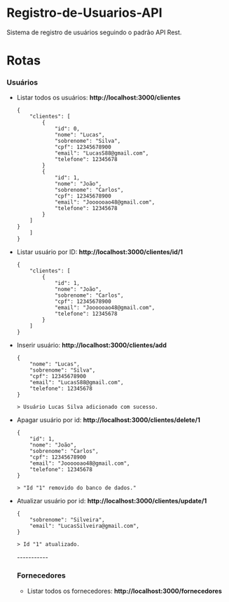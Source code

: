 # Registro-de-Usuarios-API
Sistema de registro de usuários seguindo o padrão API Rest.

# Rotas
<h3>Usuários</h3>
<ul>
<li><p>Listar todos os usuários: <b>http://localhost:3000/clientes</b></p>

```
{
    "clientes": [
        {
            "id": 0,
            "nome": "Lucas",
            "sobrenome": "Silva",
            "cpf": 12345678900
            "email": "LucasS88@gmail.com",
            "telefone": 12345678
        }
        {
            "id": 1,
            "nome": "João",
            "sobrenome": "Carlos",
            "cpf": 12345678900
            "email": "Joooooao48@gmail.com",
            "telefone": 12345678
        }
    ]
}
    ]
}
```

</li>

<li><p>Listar usuário por ID: <b>http://localhost:3000/clientes/id/1</b></p>

```
{
    "clientes": [
        {
            "id": 1,
            "nome": "João",
            "sobrenome": "Carlos",
            "cpf": 12345678900
            "email": "Joooooao48@gmail.com",
            "telefone": 12345678
        }
    ]
}
```

</li>

<li>
<p>Inserir usuário: <b>http://localhost:3000/clientes/add</b></p>

```
{
    "nome": "Lucas",
    "sobrenome": "Silva",
    "cpf": 12345678900
    "email": "LucasS88@gmail.com",
    "telefone": 12345678
}

> Usuário Lucas Silva adicionado com sucesso.
```
</li>

<li>
<p>Apagar usuário por id: <b>http://localhost:3000/clientes/delete/1</b></p>

```
{
    "id": 1,
    "nome": "João",
    "sobrenome": "Carlos",
    "cpf": 12345678900
    "email": "Joooooao48@gmail.com",
    "telefone": 12345678
}

> "Id "1" removido do banco de dados."
```
</li>

<li>
<p>Atualizar usuário por id: <b>http://localhost:3000/clientes/update/1</b></p>

```
{
    "sobrenome": "Silveira",
    "email": "LucasSilveira@gmail.com",
}

> Id "1" atualizado.
```
</li>
-----------
<h3>Fornecedores</h3>
<ul>
<li><p>Listar todos os fornecedores: <b>http://localhost:3000/fornecedores</b></p>
